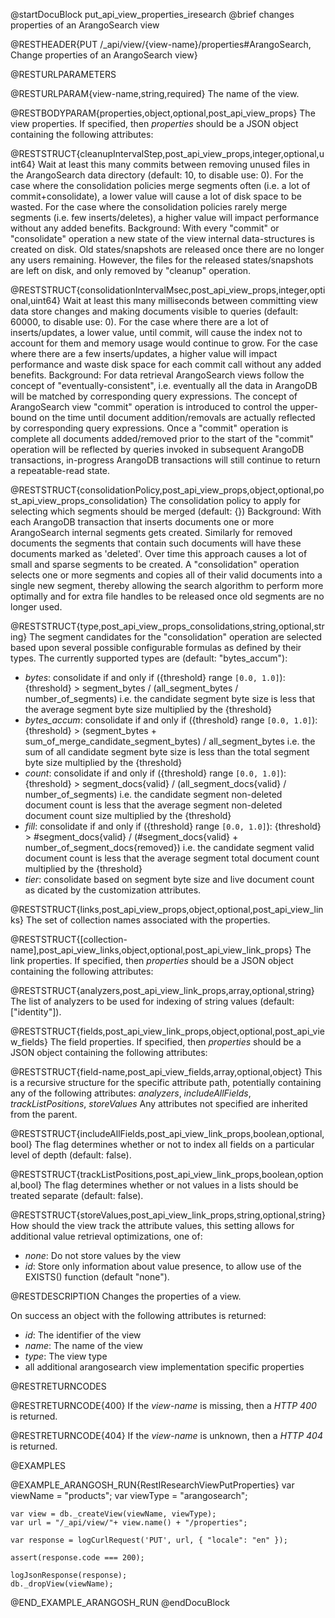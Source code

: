 @startDocuBlock put_api_view_properties_iresearch
@brief changes properties of an ArangoSearch view

@RESTHEADER{PUT /_api/view/{view-name}/properties#ArangoSearch, Change properties of an ArangoSearch view}

@RESTURLPARAMETERS

@RESTURLPARAM{view-name,string,required}
The name of the view.

@RESTBODYPARAM{properties,object,optional,post_api_view_props}
The view properties. If specified, then *properties* should be a JSON object
containing the following attributes:

@RESTSTRUCT{cleanupIntervalStep,post_api_view_props,integer,optional,uint64}
Wait at least this many commits between removing unused files in the
ArangoSearch data directory (default: 10, to disable use: 0).
For the case where the consolidation policies merge segments often (i.e. a lot
of commit+consolidate), a lower value will cause a lot of disk space to be
wasted.
For the case where the consolidation policies rarely merge segments (i.e. few
inserts/deletes), a higher value will impact performance without any added
benefits.
Background:
  With every "commit" or "consolidate" operation a new state of the view
  internal data-structures is created on disk.
  Old states/snapshots are released once there are no longer any users
  remaining.
  However, the files for the released states/snapshots are left on disk, and
  only removed by "cleanup" operation.

@RESTSTRUCT{consolidationIntervalMsec,post_api_view_props,integer,optional,uint64}
Wait at least this many milliseconds between committing view data store
changes and making documents visible to queries (default: 60000, to disable
use: 0).
For the case where there are a lot of inserts/updates, a lower value, until
commit, will cause the index not to account for them and memory usage would
continue to grow.
For the case where there are a few inserts/updates, a higher value will impact
performance and waste disk space for each commit call without any added
benefits.
Background:
  For data retrieval ArangoSearch views follow the concept of
  "eventually-consistent", i.e. eventually all the data in ArangoDB will be
  matched by corresponding query expressions.
  The concept of ArangoSearch view "commit" operation is introduced to
  control the upper-bound on the time until document addition/removals are
  actually reflected by corresponding query expressions.
  Once a "commit" operation is complete all documents added/removed prior to
  the start of the "commit" operation will be reflected by queries invoked in
  subsequent ArangoDB transactions, in-progress ArangoDB transactions will
  still continue to return a repeatable-read state.


@RESTSTRUCT{consolidationPolicy,post_api_view_props,object,optional,post_api_view_props_consolidation}
The consolidation policy to apply for selecting which segments should be merged
(default: {})
Background:
  With each ArangoDB transaction that inserts documents one or more
  ArangoSearch internal segments gets created.
  Similarly for removed documents the segments that contain such documents
  will have these documents marked as 'deleted'.
  Over time this approach causes a lot of small and sparse segments to be
  created.
  A "consolidation" operation selects one or more segments and copies all of
  their valid documents into a single new segment, thereby allowing the
  search algorithm to perform more optimally and for extra file handles to be
  released once old segments are no longer used.


@RESTSTRUCT{type,post_api_view_props_consolidations,string,optional,string}
The segment candidates for the "consolidation" operation are selected based
upon several possible configurable formulas as defined by their types.
The currently supported types are (default: "bytes_accum"):
- *bytes*: consolidate if and only if ({threshold} range `[0.0, 1.0]`):
  {threshold} > segment_bytes / (all_segment_bytes / number_of_segments)
  i.e. the candidate segment byte size is less that the average segment
       byte size multiplied by the {threshold}
- *bytes_accum*: consolidate if and only if ({threshold} range `[0.0, 1.0]`):
  {threshold} > (segment_bytes + sum_of_merge_candidate_segment_bytes) / all_segment_bytes
  i.e. the sum of all candidate segment byte size is less than the total
       segment byte size multiplied by the {threshold}
- *count*: consolidate if and only if ({threshold} range `[0.0, 1.0]`):
  {threshold} > segment_docs{valid} / (all_segment_docs{valid} / number_of_segments)
  i.e. the candidate segment non-deleted document count is less that the
       average segment non-deleted document count size multiplied by the
       {threshold}
- *fill*: consolidate if and only if ({threshold} range `[0.0, 1.0]`):
  {threshold} > #segment_docs{valid} / (#segment_docs{valid} + number_of_segment_docs{removed})
  i.e. the candidate segment valid document count is less that the average
       segment total document count multiplied by the {threshold}
- *tier*: consolidate based on segment byte size and live document count
          as dicated by the customization attributes.


@RESTSTRUCT{links,post_api_view_props,object,optional,post_api_view_links}
The set of collection names associated with the properties.


@RESTSTRUCT{[collection-name],post_api_view_links,object,optional,post_api_view_link_props}
The link properties. If specified, then *properties* should be a JSON object
containing the following attributes:

@RESTSTRUCT{analyzers,post_api_view_link_props,array,optional,string}
The list of analyzers to be used for indexing of string values
(default: ["identity"]).


@RESTSTRUCT{fields,post_api_view_link_props,object,optional,post_api_view_fields}
The field properties. If specified, then *properties* should be a JSON object
containing the following attributes:

@RESTSTRUCT{field-name,post_api_view_fields,array,optional,object}
This is a recursive structure for the specific attribute path, potentially
containing any of the following attributes:
*analyzers*, *includeAllFields*, *trackListPositions*, *storeValues*
Any attributes not specified are inherited from the parent.


@RESTSTRUCT{includeAllFields,post_api_view_link_props,boolean,optional,bool}
The flag determines whether or not to index all fields on a particular level of
depth (default: false).

@RESTSTRUCT{trackListPositions,post_api_view_link_props,boolean,optional,bool}
The flag determines whether or not values in a lists should be treated separate
(default: false).

@RESTSTRUCT{storeValues,post_api_view_link_props,string,optional,string}
How should the view track the attribute values, this setting allows for
additional value retrieval optimizations, one of:
- *none*: Do not store values by the view
- *id*: Store only information about value presence, to allow use of the EXISTS() function
(default "none").


@RESTDESCRIPTION
Changes the properties of a view.

On success an object with the following attributes is returned:
- *id*: The identifier of the view
- *name*: The name of the view
- *type*: The view type
- all additional arangosearch view implementation specific properties

@RESTRETURNCODES

@RESTRETURNCODE{400}
If the *view-name* is missing, then a *HTTP 400* is returned.

@RESTRETURNCODE{404}
If the *view-name* is unknown, then a *HTTP 404* is returned.

@EXAMPLES

@EXAMPLE_ARANGOSH_RUN{RestIResearchViewPutProperties}
    var viewName = "products";
    var viewType = "arangosearch";

    var view = db._createView(viewName, viewType);
    var url = "/_api/view/"+ view.name() + "/properties";

    var response = logCurlRequest('PUT', url, { "locale": "en" });

    assert(response.code === 200);

    logJsonResponse(response);
    db._dropView(viewName);
@END_EXAMPLE_ARANGOSH_RUN
@endDocuBlock
